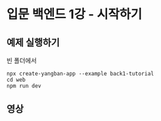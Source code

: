 # 입문 백엔드 1강 - 시작하기

## 예제 실행하기
빈 폴더에서
```
npx create-yangban-app --example back1-tutorial
cd web
npm run dev
```

## 영상
